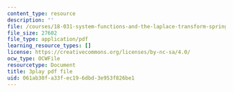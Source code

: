 ```yaml
---
content_type: resource
description: ''
file: /courses/18-031-system-functions-and-the-laplace-transform-spring-2019/061ab30fa33fec196dbd3e953f826be1_5HfMEUO9vlY.pdf
file_size: 27602
file_type: application/pdf
learning_resource_types: []
license: https://creativecommons.org/licenses/by-nc-sa/4.0/
ocw_type: OCWFile
resourcetype: Document
title: 3play pdf file
uid: 061ab30f-a33f-ec19-6dbd-3e953f826be1
---
```

